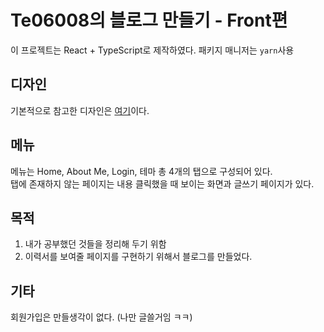# Te06008의 블로그 만들기 - Front편

이 프로젝트는 React + TypeScript로 제작하였다. 패키지 매니저는 `yarn`사용

## 디자인

기본적으로 참고한 디자인은 [여기](https://jeffreytse.github.io/jekyll-theme-yat/)이다.

## 메뉴

메뉴는 Home, About Me, Login, 테마 총 4개의 탭으로 구성되어 있다.\
탭에 존재하지 않는 페이지는 내용 클릭했을 때 보이는 화면과 글쓰기 페이지가 있다.

## 목적

1. 내가 공부했던 것들을 정리해 두기 위함
2. 이력서를 보여줄 페이지를 구현하기 위해서 블로그를 만들었다.

## 기타

회원가입은 만들생각이 없다. (나만 글쓸거임 ㅋㅋ)
